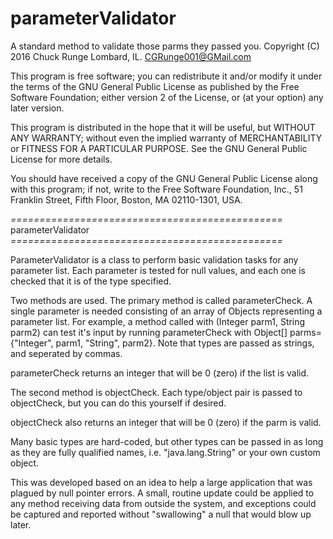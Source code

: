 # parameterValidator
A standard method to validate those parms they passed you.
Copyright (C) 2016  Chuck Runge
Lombard, IL.
CGRunge001@GMail.com

This program is free software; you can redistribute it and/or modify it under the terms of the GNU General Public License as published by the Free Software Foundation; either version 2 of the License, or (at your option) any later version.

This program is distributed in the hope that it will be useful, but WITHOUT ANY WARRANTY; without even the implied warranty of MERCHANTABILITY or FITNESS FOR A PARTICULAR PURPOSE.  See the GNU General Public License for more details.

You should have received a copy of the GNU General Public License along with this program; if not, write to the Free Software Foundation, Inc., 51 Franklin Street, Fifth Floor, Boston, MA  02110-1301, USA. 

*===============================================*
parameterValidator
*===============================================*

ParameterValidator is a class to perform basic validation tasks for any parameter list.  Each parameter is tested for null values, and each one is checked that it is of the type specified.

Two methods are used.  The primary method is called parameterCheck.  A single parameter is needed consisting of an array of Objects representing a parameter list.  For example, a method called with (Integer parm1, String parm2) can test it's input by running parameterCheck with Object[] parms={"Integer", parm1, "String", parm2}.  Note that types are passed as strings, and seperated by commas.

parameterCheck returns an integer that will be 0 (zero) if the list is valid.

The second method is objectCheck.  Each type/object pair is passed to objectCheck, but you can do this yourself if desired.

objectCheck also returns an integer that will be 0 (zero) if the parm is valid. 

Many basic types are hard-coded, but other types can be passed in as long as they are fully qualified names, i.e. "java.lang.String" or your own custom object.

This was developed based on an idea to help a large application that was plagued by null pointer errors.  A small, routine update could be applied to any method receiving data from outside the system, and exceptions could be captured and reported without "swallowing" a null that would blow up later. 